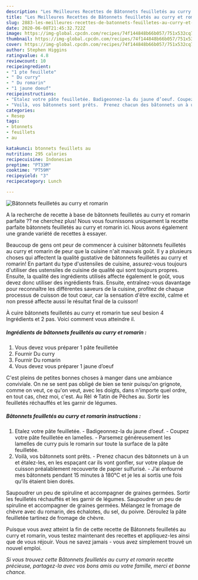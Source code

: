 ```yaml
---
description: "Les Meilleures Recettes de Bâtonnets feuilletés au curry et romarin"
title: "Les Meilleures Recettes de Bâtonnets feuilletés au curry et romarin"
slug: 2883-les-meilleures-recettes-de-batonnets-feuilletes-au-curry-et-romarin
date: 2020-06-08T21:45:32.722Z
image: https://img-global.cpcdn.com/recipes/74f144848b66b057/751x532cq70/batonnets-feuilletes-au-curry-et-romarin-photo-principale-de-la-recette.jpg
thumbnail: https://img-global.cpcdn.com/recipes/74f144848b66b057/751x532cq70/batonnets-feuilletes-au-curry-et-romarin-photo-principale-de-la-recette.jpg
cover: https://img-global.cpcdn.com/recipes/74f144848b66b057/751x532cq70/batonnets-feuilletes-au-curry-et-romarin-photo-principale-de-la-recette.jpg
author: Stephen Higgins
ratingvalue: 4.8
reviewcount: 10
recipeingredient:
- "1 pte feuillete"
- " Du curry"
- " Du romarin"
- "1 jaune doeuf"
recipeinstructions:
- "Etalez votre pâte feuilletée. Badigeonnez-la du jaune d’oeuf. Coupez votre pâte feuilletée en lamelles. Parsemez généreusement les lamelles de curry puis le romarin sur toute la surface de la pâte feuilletée."
- "Voilà, vos bâtonnets sont prêts.  Prenez chacun des bâtonnets un à un et étalez-les, en les espaçant car ils vont gonfler, sur votre plaque de cuisson préalablement recouverte de papier sulfurisé. J’ai enfourné mes bâtonnets pendant 15 minutes à 180°C et je les ai sortis une fois qu’ils étaient bien dorés."
categories:
- Resep
tags:
- btonnets
- feuillets
- au

katakunci: btonnets feuillets au 
nutrition: 295 calories
recipecuisine: Indonesian
preptime: "PT33M"
cooktime: "PT59M"
recipeyield: "3"
recipecategory: Lunch

---
```



![Bâtonnets feuilletés au curry et romarin](https://img-global.cpcdn.com/recipes/74f144848b66b057/751x532cq70/batonnets-feuilletes-au-curry-et-romarin-photo-principale-de-la-recette.jpg)

A la recherche de recette à base de bâtonnets feuilletés au curry et romarin parfaite ?? ne cherchez plus! Nous vous fournissons uniquement la recette parfaite bâtonnets feuilletés au curry et romarin ici. Nous avons également une grande variété de recettes à essayer.

Beaucoup de gens ont peur de commencer à cuisiner bâtonnets feuilletés au curry et romarin de peur que la cuisine n'ait mauvais goût. Il y a plusieurs choses qui affectent la qualité gustative de bâtonnets feuilletés au curry et romarin! En partant du type d'ustensiles de cuisine, assurez-vous toujours d'utiliser des ustensiles de cuisine de qualité qui sont toujours propres. Ensuite, la qualité des ingrédients utilisés affecte également le goût, vous devez donc utiliser des ingrédients frais. Ensuite, entraînez-vous davantage pour reconnaître les différentes saveurs de la cuisine, profitez de chaque processus de cuisson de tout cœur, car la sensation d'être excité, calme et non pressé affecte aussi le résultat final de la cuisson!

<!--inarticleads1-->

À cuire bâtonnets feuilletés au curry et romarin tue seul besion 4 Ingrédients et 2 pas. Voici comment vous atteindre il.

##### Ingrédients de bâtonnets feuilletés au curry et romarin :

1. Vous devez vous préparer 1 pâte feuilletée
1. Fournir  Du curry
1. Fournir  Du romarin
1. Vous devez vous préparer 1 jaune d’oeuf


C&#39;est pleins de petites bonnes choses à manger dans une ambiance conviviale. On ne se sent pas obligé de bien se tenir puisqu&#39;on grignote, comme on veut, ce qu&#39;on veut, avec les doigts, dans n&#39;importe quel ordre, en tout cas, chez moi, c&#39;est. Au Rèl ☆Tatin de Pêches au. Sortir les feuilletés réchauffés et les garnir de légumes. 

<!--inarticleads2-->

##### Bâtonnets feuilletés au curry et romarin instructions :

1. Etalez votre pâte feuilletée. - Badigeonnez-la du jaune d’oeuf. - Coupez votre pâte feuilletée en lamelles. - Parsemez généreusement les lamelles de curry puis le romarin sur toute la surface de la pâte feuilletée.
1. Voilà, vos bâtonnets sont prêts.  - Prenez chacun des bâtonnets un à un et étalez-les, en les espaçant car ils vont gonfler, sur votre plaque de cuisson préalablement recouverte de papier sulfurisé. - J’ai enfourné mes bâtonnets pendant 15 minutes à 180°C et je les ai sortis une fois qu’ils étaient bien dorés.


Saupoudrer un peu de spiruline et accompagner de graines germées. Sortir les feuilletés réchauffés et les garnir de légumes. Saupoudrer un peu de spiruline et accompagner de graines germées. Mélangez le fromage de chèvre avec du romarin, des échalotes, du sel, du poivre. Déroulez la pâte feuilletée tartinez de fromage de chèvre. 

<!--inarticleads1-->

<p>
Puisque vous avez atteint la fin de cette recette de Bâtonnets feuilletés au curry et romarin, vous testez maintenant des recettes et appliquez-les ainsi que de vous réjouir. Vous ne savez jamais - vous avez simplement trouvé un nouvel emploi.
</p>

<p>
<i>Si vous trouvez cette Bâtonnets feuilletés au curry et romarin recette précieuse, partagez-la avec vos bons amis ou votre famille, merci et bonne chance.</i>
</p>
